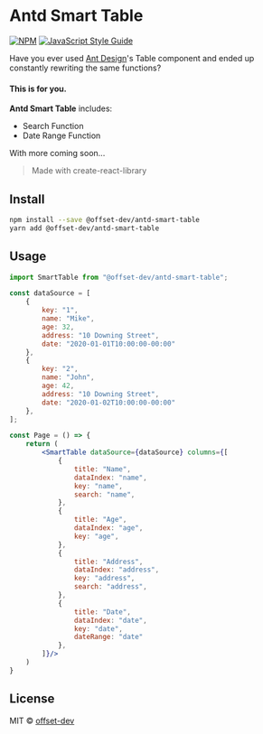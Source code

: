 # Antd Smart Table
[![NPM](https://img.shields.io/npm/v/@offset-dev/antd-smart-table.svg)](https://www.npmjs.com/package/@offset-dev/antd-smart-table) [![JavaScript Style Guide](https://img.shields.io/badge/code_style-standard-brightgreen.svg)](https://standardjs.com)

Have you ever used [Ant Design]'s Table component and ended up constantly rewriting the same functions?
#### This is for you.

**Antd Smart Table** includes:
- Search Function
- Date Range Function

With more coming soon...

> Made with create-react-library

## Install

```bash
npm install --save @offset-dev/antd-smart-table
yarn add @offset-dev/antd-smart-table
```

## Usage

```jsx
import SmartTable from "@offset-dev/antd-smart-table";

const dataSource = [
    {
        key: "1",
        name: "Mike",
        age: 32,
        address: "10 Downing Street",
        date: "2020-01-01T10:00:00-00:00"
    },
    {
        key: "2",
        name: "John",
        age: 42,
        address: "10 Downing Street",
        date: "2020-01-02T10:00:00-00:00"
    },
];

const Page = () => {
    return (
        <SmartTable dataSource={dataSource} columns={[
            {
                title: "Name",
                dataIndex: "name",
                key: "name",
                search: "name",
            },
            {
                title: "Age",
                dataIndex: "age",
                key: "age",
            },
            {
                title: "Address",
                dataIndex: "address",
                key: "address",
                search: "address",
            },
            {
                title: "Date",
                dataIndex: "date",
                key: "date",
                dateRange: "date"
            },
        ]}/>
    )
}
```

## License

MIT © [offset-dev](https://github.com/offset-dev)

[Logo]: https://i.ibb.co/0Vt1LRy/logo.png "Offset Logo"
[Ant Design]: https://ant.design/ "Ant Design"
